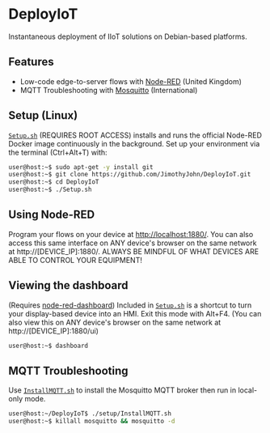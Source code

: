 # DeployIoT

Instantaneous deployment of IIoT solutions on Debian-based platforms.

## Features

* Low-code edge-to-server flows with <a href="https://nodered.org">Node-RED</a> (United Kingdom)
* MQTT Troubleshooting with <a href="https://mosquitto.org">Mosquitto</a> (International)

## Setup (Linux)

[`Setup.sh`](Setup.sh) (REQUIRES ROOT ACCESS) installs and runs the official Node-RED Docker image continuously in the background. Set up your environment via the terminal (Ctrl+Alt+T) with:

```sh 
user@host:~$ sudo apt-get -y install git
user@host:~$ git clone https://github.com/JimothyJohn/DeployIoT.git
user@host:~$ cd DeployIoT
user@host:~$ ./Setup.sh
```

## Using Node-RED

Program your flows on your device at <a href="http://127.0.0.1:1880">http://localhost:1880/</a>. You can also access this same interface on ANY device's browser on the same network at http://[DEVICE_IP]:1880/. ALWAYS BE MINDFUL OF WHAT DEVICES ARE ABLE TO CONTROL YOUR EQUIPMENT!

## Viewing the dashboard 

(Requires <a href="https://flows.nodered.org/node/node-red-dashboard">node-red-dashboard</a>) Included in [`Setup.sh`](Setup.sh) is a shortcut to turn your display-based device into an HMI. Exit this mode with Alt+F4. (You can also view this on ANY device's browser on the same network at http://[DEVICE_IP]:1880/ui)

```sh 
user@host:~$ dashboard
```

## MQTT Troubleshooting

Use [`InstallMQTT.sh`](setup/InstallMQTT.sh) to install the Mosquitto MQTT broker then run in local-only mode.

```sh 
user@host:~/DeployIoT$ ./setup/InstallMQTT.sh
user@host:~$ killall mosquitto && mosquitto -d
```
